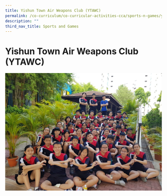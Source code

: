 ```yaml
---
title: Yishun Town Air Weapons Club (YTAWC)
permalink: /co-curriculum/co-curricular-activities-cca/sports-n-games/yishun-town-air-weapons-club-ytawc/
description: ""
third_nav_title: Sports and Games
---
```

# **Yishun Town Air Weapons Club (YTAWC)**

![](/images/Main%20picture%20at%20the%20top%20of%20website.jpeg)